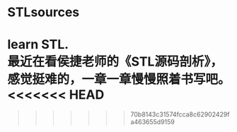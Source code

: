 # STLsources
learn STL.  
最近在看侯捷老师的《STL源码剖析》，感觉挺难的，一章一章慢慢照着书写吧。
<<<<<<< HEAD
=======

>>>>>>> 70b8143c31574fcca8c62902429fa463655d9159
